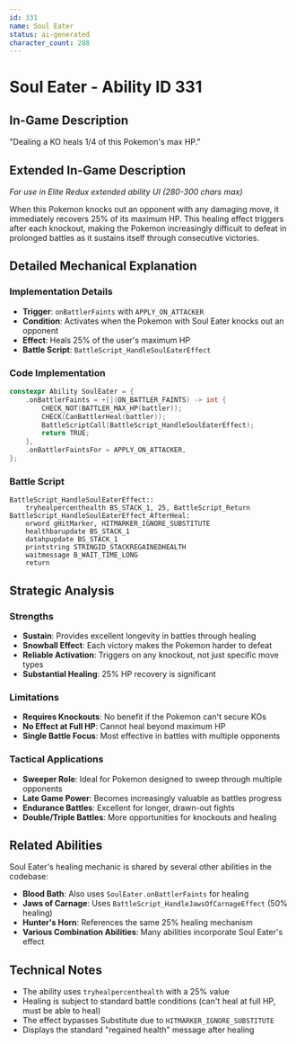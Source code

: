 ```yaml
---
id: 331
name: Soul Eater
status: ai-generated
character_count: 288
---
```


# Soul Eater - Ability ID 331

## In-Game Description
"Dealing a KO heals 1/4 of this Pokemon's max HP."

## Extended In-Game Description
*For use in Elite Redux extended ability UI (280-300 chars max)*

When this Pokemon knocks out an opponent with any damaging move, it immediately recovers 25% of its maximum HP. This healing effect triggers after each knockout, making the Pokemon increasingly difficult to defeat in prolonged battles as it sustains itself through consecutive victories.

## Detailed Mechanical Explanation

### Implementation Details
- **Trigger**: `onBattlerFaints` with `APPLY_ON_ATTACKER`
- **Condition**: Activates when the Pokemon with Soul Eater knocks out an opponent
- **Effect**: Heals 25% of the user's maximum HP
- **Battle Script**: `BattleScript_HandleSoulEaterEffect`

### Code Implementation
```cpp
constexpr Ability SoulEater = {
    .onBattlerFaints = +[](ON_BATTLER_FAINTS) -> int {
        CHECK_NOT(BATTLER_MAX_HP(battler));
        CHECK(CanBattlerHeal(battler));
        BattleScriptCall(BattleScript_HandleSoulEaterEffect);
        return TRUE;
    },
    .onBattlerFaintsFor = APPLY_ON_ATTACKER,
};
```

### Battle Script
```assembly
BattleScript_HandleSoulEaterEffect::
    tryhealpercenthealth BS_STACK_1, 25, BattleScript_Return
BattleScript_HandleSoulEaterEffect_AfterHeal:
    orword gHitMarker, HITMARKER_IGNORE_SUBSTITUTE
    healthbarupdate BS_STACK_1
    datahpupdate BS_STACK_1
    printstring STRINGID_STACKREGAINEDHEALTH
    waitmessage B_WAIT_TIME_LONG
    return
```

## Strategic Analysis

### Strengths
- **Sustain**: Provides excellent longevity in battles through healing
- **Snowball Effect**: Each victory makes the Pokemon harder to defeat
- **Reliable Activation**: Triggers on any knockout, not just specific move types
- **Substantial Healing**: 25% HP recovery is significant

### Limitations
- **Requires Knockouts**: No benefit if the Pokemon can't secure KOs
- **No Effect at Full HP**: Cannot heal beyond maximum HP
- **Single Battle Focus**: Most effective in battles with multiple opponents

### Tactical Applications
- **Sweeper Role**: Ideal for Pokemon designed to sweep through multiple opponents
- **Late Game Power**: Becomes increasingly valuable as battles progress
- **Endurance Battles**: Excellent for longer, drawn-out fights
- **Double/Triple Battles**: More opportunities for knockouts and healing

## Related Abilities
Soul Eater's healing mechanic is shared by several other abilities in the codebase:
- **Blood Bath**: Also uses `SoulEater.onBattlerFaints` for healing
- **Jaws of Carnage**: Uses `BattleScript_HandleJawsOfCarnageEffect` (50% healing)
- **Hunter's Horn**: References the same 25% healing mechanism
- **Various Combination Abilities**: Many abilities incorporate Soul Eater's effect

## Technical Notes
- The ability uses `tryhealpercenthealth` with a 25% value
- Healing is subject to standard battle conditions (can't heal at full HP, must be able to heal)
- The effect bypasses Substitute due to `HITMARKER_IGNORE_SUBSTITUTE`
- Displays the standard "regained health" message after healing